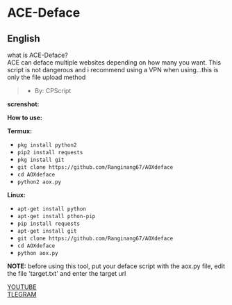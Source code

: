 # ACE-Deface

## English
what is ACE-Deface?<br>
ACE can deface multiple websites depending on how many you want. This script is not dangerous and i recommend using a VPN when using...this is only the file upload method<br>
> - By: CPScript


**screnshot:**

**How to use:**

**Termux:**
* `pkg install python2`
* `pip2 install requests`
* `pkg install git`
* `git clone https://github.com/Ranginang67/AOXdeface`
* `cd AOXdeface`
* `python2 aox.py`

**Linux:**
* `apt-get install python`
* `apt-get install pthon-pip`
* `pip install requests`
* `apt-get install git`
* `git clone https://github.com/Ranginang67/AOXdeface`
* `cd AOXdeface`
* `python aox.py`

**NOTE:** before using this tool, put your deface script with the aox.py file, edit the file 'target.txt' and enter the target url


[YOUTUBE](https://www.youtube.com/channel/UCNMD5U02GFeWLqmrl_XSPGQ) <br>
[TLEGRAM](https://t.me/Msambari)
